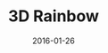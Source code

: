 ---
title: 3D Rainbow
description: A Visual Design 3D rainbow sphere.
client:
skills:
  - Visual Design
date: 2016-01-26
finished: true
layout: work
permalink: false
---